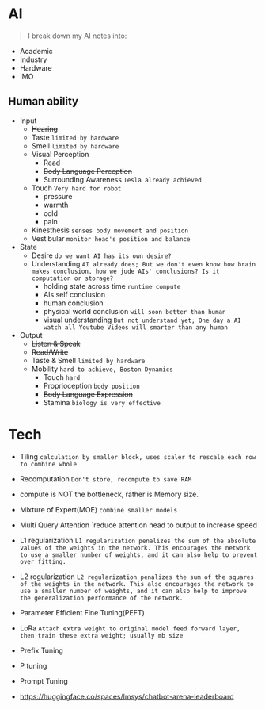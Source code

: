 # AI
> I break down my AI notes into:

- Academic
- Industry
- Hardware
- IMO


## Human ability
- Input
  - ~~Hearing~~
  - Taste `limited by hardware`
  - Smell `limited by hardware`
  - Visual Perception
      - ~~Read~~
      - ~~Body Language Perception~~
      - Surrounding Awareness `Tesla already achieved`
  - Touch `Very hard for robot`
    - pressure
    - warmth
    - cold
    - pain
  - Kinesthesis `senses body movement and position`
  - Vestibular `monitor head's position and balance`
- State
  - Desire `do we want AI has its own desire?`
  - Understanding `AI already does; But we don't even know how brain makes conclusion, how we jude AIs' conclusions? Is it computation or storage?`
    - holding state across time `runtime compute`
    - AIs self conclusion
    - human conclusion
    - physical world conclusion `will soon better than human`
    - visual understanding `But not understand yet; One day a AI watch all Youtube Videos will smarter than any human`
- Output
  - ~~Listen & Speak~~
  - ~~Read/Write~~
  - Taste & Smell `limited by hardware`
  - Mobility `hard to achieve, Boston Dynamics`
      - Touch `hard`
      - Proprioception `body position`
      - ~~Body Language Expression~~
      - Stamina `biology is very effective`


# Tech
- Tiling `calculation by smaller block, uses scaler to rescale each row to combine whole`
- Recomputation `Don't store, recompute to save RAM`

- compute is NOT the bottleneck, rather is Memory size.

- Mixture of Expert(MOE) `combine smaller models`
- Multi Query Attention `reduce attention head to output to increase speed

- L1 regularization `L1 regularization penalizes the sum of the absolute values of the weights in the network. This encourages the network to use a smaller number of weights, and it can also help to prevent over fitting.`
- L2 regularization `L2 regularization penalizes the sum of the squares of the weights in the network. This also encourages the network to use a smaller number of weights, and it can also help to improve the generalization performance of the network.`

- Parameter Efficient Fine Tuning(PEFT)
- LoRa `Attach extra weight to original model feed forward layer, then train these extra weight; usually mb size`
- Prefix Tuning
- P tuning
- Prompt Tuning

- https://huggingface.co/spaces/lmsys/chatbot-arena-leaderboard